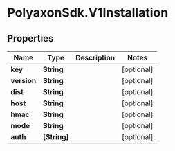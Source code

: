 # PolyaxonSdk.V1Installation

## Properties

Name | Type | Description | Notes
------------ | ------------- | ------------- | -------------
**key** | **String** |  | [optional] 
**version** | **String** |  | [optional] 
**dist** | **String** |  | [optional] 
**host** | **String** |  | [optional] 
**hmac** | **String** |  | [optional] 
**mode** | **String** |  | [optional] 
**auth** | **[String]** |  | [optional] 


